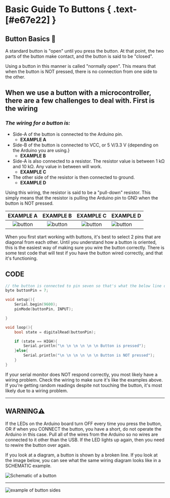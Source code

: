 # Basic Guide To Buttons { .text-[#e67e22] }

## Button Basics 🔲

A standard button is "open" until you press the button. At that point, the two parts of the button make contact, and the button is said to be "closed".

Using a button in this manner is called "normally open". This means that when the button is NOT pressed, there is no connection from one side to the other.

## When we use a button with a microcontroller, there are a few challenges to deal with. First is the wiring

### *The wiring for a button is:*

* Side-A of the button is connected to the Arduino pin.
  * **EXAMPLE A**
* Side-B of the button is connected to VCC, or 5 V/3.3 V {depending on the Arduino you are using.}
  * **EXAMPLE B**
* Side-A is also connected to a resistor. The resistor value is between 1 kΩ and 10 kΩ. Any value in between will work.
  * **EXAMPLE C**
* The other side of the resistor is then connected to ground.
  * **EXAMPLE D**

Using this wiring, the resistor is said to be a "pull-down" resistor. This simply means that the resistor is pulling the Arduino pin to GND when the button is NOT pressed.

|                             EXAMPLE A                              |                                  EXAMPLE B                                   |                                  EXAMPLE C                                  | EXAMPLE D                                                                       |
| :----------------------------------------------------------------: | :--------------------------------------------------------------------------: | :-------------------------------------------------------------------------: | ------------------------------------------------------------------------------- |
| ![button](../../assets/images/buttons/button-1A.png "Example A - Side-A connected to Arduino pin") | ![button](../../assets/images/buttons/button-1B.png "Example B - Side-B connected to VCC") | ![button](../../assets/images/buttons/button-1C.png "Example C - Side-A connected to resistor") | ![button](../../assets/images/buttons/button-1D.png "Example D - Resistor connected to ground") |

When you first start working with buttons, it's best to select 2 pins that are diagonal from each other. Until you understand how a button is oriented, this is the easiest way of making sure you wire the button correctly. There is some test code that will test if you have the button wired correctly, and that it's functioning.

## CODE

```cpp
// the button is connected to pin seven so that's what the below line does.
byte buttonPin = 7;

void setup(){
    Serial.begin(9600);
    pinMode(buttonPin, INPUT);

}

void loop(){
    bool state = digitalRead(buttonPin);

    if (state == HIGH){
        Serial.println("\n \n \n \n \n \n Button is pressed");
    }else{
        Serial.println("\n \n \n \n \n \n Button is NOT pressed");
    }
}
```

If your serial monitor does NOT respond correctly, you most likely have a wiring problem. Check the wiring to make sure it's like the examples above. If you're getting random readings despite not touching the button, it's most likely due to a wiring problem.

---

## **WARNING**⚠️

If the LEDs on the Arduino board turn OFF every time you press the button, OR if when you CONNECT the button, you have a short, do not operate the Arduino in this case. Pull all of the wires from the Arduino so no wires are connected to it other than the USB. If the LED lights up again, then you need to rewire the button over again.

If you look at a diagram, a button is shown by a broken line. If you look at the image below, you can see what the same wiring diagram looks like in a SCHEMATIC example.

![Schematic of a button](../../assets/images/buttons/buttonSchmatic.png "schematic of a button")

---

![example of button sides](../../assets/images/buttons/button-A.png "example of the sides of a button")
